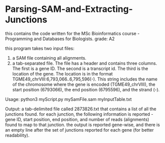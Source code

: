 # Parsing-SAM-and-Extracting-Junctions
this contains the code written for the MSc Bioinformatics course - Programming and Databases for Biologists. grade: A2

this program takes two input files:
1) a SAM file containing all alignments.
2) a tab-separated file. The file has a header and contains three columns. The first is a gene ID. The second is a transcript id. The third is the location of the gene. The location is in the format TGME49_chrVIII:6,793,066..6,795,596(-). This string includes the name of the chromosome where the gene is encoded (TGME49_chrVIII), the start position (6793066), the end position (6795596), and the strand (-).

Usage: python3 myScript.py mySamFile.sam myInputTable.txt

Output:
a tab-delimited file called 2873826.txt that contains a list of all the junctions found. for each junction, the following information is reported - gene ID, start position, end position, and number of reads (alignments) found to map to that junction. the output is reported gene-wise, and there is an empty line after the set of junctions reported for each gene (for better readability).
